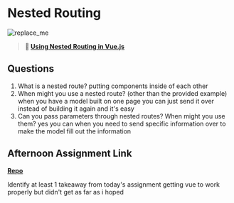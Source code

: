 # Nested Routing

![replace_me](https://codeworks.blob.core.windows.net/public/assets/img/illustrations/placeholder.svg)

> **📖 [Using Nested Routing in Vue.js](https://codeworksacademy.com/fs-student-guide/resources/wk6/04-Child-Routes)**

## Questions

1. What is a nested route?
putting components inside of each other
2. When might you use a nested route? (other than the provided example)
when you have a model built on one page you can just send it over instead of building it again and it's easy
3. Can you pass parameters through nested routes? When might you use them?
yes you can when you need to send specific information over to make the model fill out the information 
## Afternoon Assignment Link

**[Repo](https://github.com/LiamSmith1992/blogger)**

Identify at least 1 takeaway from today's assignment
getting vue to work properly but didn't get as far as i hoped